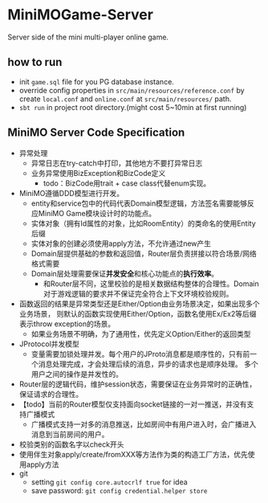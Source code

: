 # MiniMOGame-Server
Server side of the mini multi-player online game.

## how to run
- init `game.sql` file for you PG database instance.
- override config properties in `src/main/resources/reference.conf` by create `local.conf` and `online.conf` at `src/main/resources/` path.
- `sbt run` in project root directory.(might cost 5~10min at first running)

## MiniMO Server Code Specification
- 异常处理
    - 异常日志在try-catch中打印，其他地方不要打异常日志
    - 业务异常使用BizException和BizCode定义
        - todo：BizCode用trait + case class代替enum实现。
- MiniMO遵循DDD模型进行开发。
    - entity和service包中的代码代表Domain模型逻辑，方法签名需要能够反应MiniMO Game模块设计时的功能点。
    - 实体对象（拥有Id属性的对象，比如RoomEntity）的类命名的使用Entity后缀
    - 实体对象的创建必须使用apply方法，不允许通过new产生
    - Domain层提供基础的参数和返回值，Router层负责拼接以符合场景/网络格式需要
    - Domain层处理需要保证**并发安全**和核心功能点的**执行效率**。
        - 和Router层不同，这里校验的是相关数据结构整体的合理性。Domain对于游戏逻辑的要求并不保证完全符合上下文环境校验规则。
- 函数返回的结果是异常类型还是Either/Option由业务场景决定，如果出现多个业务场景，
  则默认的函数实现使用Either/Option，函数名使用Ex/Ex2等后缀表示throw exception的场景。
    - 如果业务场景不明确，为了通用性，优先定义Option/Either的返回类型
- JProtocol并发模型
    - 变量需要加锁处理并发。每个用户的JProto消息都是顺序性的，只有前一个消息处理完成，才会处理后续的消息，异步的请求也是顺序处理。
      多个用户之间的操作是并发性的。
- Router层的逻辑代码，维护session状态，需要保证在业务异常时的正确性，保证请求的合理性。
- 【todo】当前的Router模型仅支持面向socket链接的一对一推送，并没有支持广播模式
    - 广播模式支持一对多的消息推送，比如房间中有用户进入时，会广播进入消息到当前房间的用户。
- 校验类别的函数名字以check开头
- 使用伴生对象apply/create/fromXXX等方法作为类的构造工厂方法，优先使用apply方法
- git
    - setting `git config core.autocrlf true` for idea
    - save password: `git config credential.helper store`